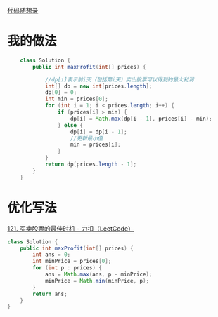 



[代码随想录](https://www.programmercarl.com/0121.买卖股票的最佳时机.html#算法公开课)





# 我的做法

```java
    class Solution {
        public int maxProfit(int[] prices) {

            //dp[i]表示前i天（包括第i天）卖出股票可以得到的最大利润
            int[] dp = new int[prices.length];
            dp[0] = 0;
            int min = prices[0];
            for (int i = 1; i < prices.length; i++) {
                if (prices[i] > min) {
                    dp[i] = Math.max(dp[i - 1], prices[i] - min);
                } else {
                    dp[i] = dp[i - 1];
                    //更新最小值
                    min = prices[i];
                }
            }
            return dp[prices.length - 1];
        }
    }
```





# 优化写法

[121. 买卖股票的最佳时机 - 力扣（LeetCode）](https://leetcode.cn/problems/best-time-to-buy-and-sell-stock/)

```java
class Solution {
    public int maxProfit(int[] prices) {
        int ans = 0;
        int minPrice = prices[0];
        for (int p : prices) {
            ans = Math.max(ans, p - minPrice);
            minPrice = Math.min(minPrice, p);
        }
        return ans;
    }
}


```

